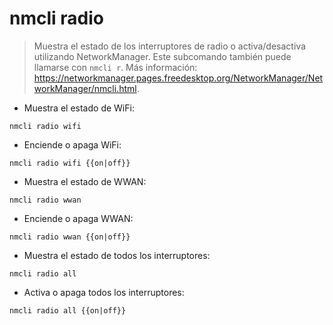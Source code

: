 # nmcli radio

> Muestra el estado de los interruptores de radio o activa/desactiva utilizando NetworkManager.
> Este subcomando también puede llamarse con `nmcli r`.
> Más información: <https://networkmanager.pages.freedesktop.org/NetworkManager/NetworkManager/nmcli.html>.

- Muestra el estado de WiFi:

`nmcli radio wifi`

- Enciende o apaga WiFi:

`nmcli radio wifi {{on|off}}`

- Muestra el estado de WWAN:

`nmcli radio wwan`

- Enciende o apaga WWAN:

`nmcli radio wwan {{on|off}}`

- Muestra el estado de todos los interruptores:

`nmcli radio all`

- Activa o apaga todos los interruptores:

`nmcli radio all {{on|off}}`
